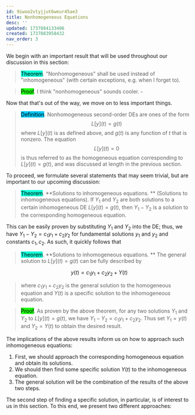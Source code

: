 ```yaml
---
id: 9iwoo2vtyjjut6weur45ae3
title: Nonhomogeneous Equations
desc: ''
updated: 1737884133406
created: 1737883958432
nav_order: 3
---
```

We begin with an important result that will be used throughout our discussion in this section:
> <span style="background-color: #12ffd7; color: black;">Theorem</span>. "Nonhomogeneous" shall be used instead of "inhomogeneous" (with certain exceptions, e.g. when I forget to).

> <span style="background-color: #1eff12; color: black;">Proof</span>.     I think "nonhomogeneous" sounds cooler. $\square$

Now that that's out of the way, we move on to less important things. 

> <span style="background-color: #03cafc; color: black;">Definition</span>.  Nonhomogeneous second-order DEs are ones of the form 
$$
    L[y](t) = g(t)
$$
> where $L[y](t)$ is as defined above, and $g(t)$ is any function of $t$ that is nonzero. The equation
$$
    L[y](t) = 0
$$
> is thus referred to as the homogeneous equation corresponding to $L[y](t) = g(t)$, and was discussed at length in the previous section. 

To proceed, we formulate several statements that may seem trivial, but are important to our upcoming discussion:

> <span style="background-color: #12ffd7; color: black;">Theorem</span>. **Solutions to inhomogeneous equations. **    (Solutions to inhomogeneous equations). If $Y_1$ and $Y_2$ are both solutions to a certain inhomogeneous DE $L[y](t) = g(t)$, then $Y_1-Y_2$ is a solution to the corresponding homogeneous equation. 

This can be easily proven by substituting $Y_1$ and $Y_2$ into the DE; thus, we have $Y_1 - Y_2 = c_1 y_1 + c_2 y_2$ for fundamental solutions $y_1$ and $y_2$ and constants $c_1, c_2$. As such, it quickly follows that 

> <span style="background-color: #12ffd7; color: black;">Theorem</span>. **Solutions to inhomogeneous equations. ** The general solution to $L[y](t) = g(t)$ can be fully described by

$$
        y(t) = c_1y_1 + c_2 y_2 + Y(t)
$$

>  where $c_1 y_1 + c_2 y_2$ is the general solution to the homogeneous equation and $Y(t)$ is a specific solution to the inhomogeneous equation.

> <span style="background-color: #1eff12; color: black;">Proof</span>.     As proven by the above theorem, for any two solutions $Y_1$ and $Y_2$ to $L[y](t) = g(t)$, we have $Y_1 - Y_2 = c_1y_1 + c_2y_2$. Thus set $Y_1 = y(t)$ and $Y_2 = Y(t)$ to obtain the desired result.

The implications of the above results inform us on how to approach such inhomogeneous equations:

1. First, we should approach the corresponding homogeneous equation and obtain its solutions.
2. We should then find some specific solution $Y(t)$ to the inhomogeneous equation.
3. The general solution will be the combination of the results of the above two steps.

The second step of finding a specific solution, in particular, is of interest to us in this section. To this end, we present two different approaches:



